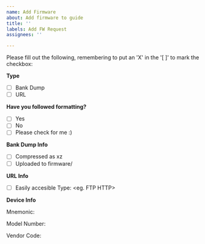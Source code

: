 ```yaml
---
name: Add Firmware
about: Add firmware to guide
title: ''
labels: Add FW Request
assignees: ''

---
```


Please fill out the following, remembering to put an 'X' in the '[ ]' to mark the checkbox:

**Type**
- [ ] Bank Dump
- [ ] URL

**Have you followed formatting?**
- [ ] Yes
- [ ] No
- [ ] Please check for me :)

**Bank Dump Info**
- [ ] Compressed as xz
- [ ] Uploaded to firmware/

**URL Info**
- [ ] Easily accesible
Type: <eg. FTP HTTP>

**Device Info**

Mnemonic: 

Model Number: 

Vendor Code: 
